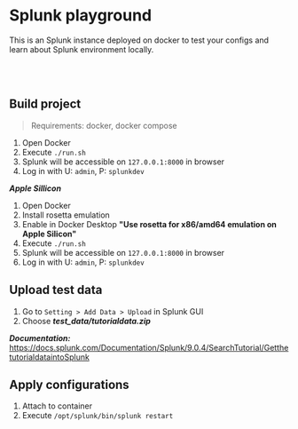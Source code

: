 # Splunk playground

This is an Splunk instance deployed on docker to test your configs and learn about Splunk environment locally.

<br></br>

## Build project

>Requirements: docker, docker compose

1. Open Docker
2. Execute `./run.sh`
3. Splunk will be accessible on `127.0.0.1:8000` in browser
4. Log in with U: `admin`, P: `splunkdev`

***Apple Sillicon***
1. Open Docker
2. Install rosetta emulation
3. Enable in Docker Desktop **"Use rosetta for x86/amd64 emulation on Apple Silicon"**
4. Execute `./run.sh`
5. Splunk will be accessible on `127.0.0.1:8000` in browser
6. Log in with U: `admin`, P: `splunkdev`

## Upload test data

1. Go to `Setting > Add Data > Upload` in Splunk GUI
2. Choose ***test_data/tutorialdata.zip***

***Documentation:***
https://docs.splunk.com/Documentation/Splunk/9.0.4/SearchTutorial/GetthetutorialdataintoSplunk

## Apply configurations
1. Attach to container
2. Execute `/opt/splunk/bin/splunk restart`
